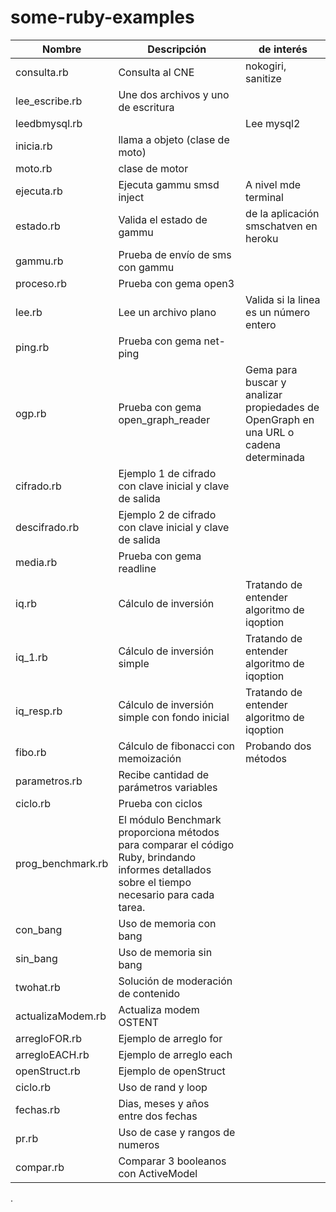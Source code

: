 # some-ruby-examples

|Nombre|Descripción|de interés|
|---|---|---|
|consulta.rb|Consulta al CNE|nokogiri, sanitize|
|lee_escribe.rb|Une dos archivos y uno de escritura|
|leedbmysql.rb||Lee mysql2|
|inicia.rb|llama a objeto (clase de moto)|
|moto.rb| clase de motor|
|ejecuta.rb|Ejecuta gammu smsd inject|A nivel mde terminal|
|estado.rb|Valida el estado de gammu|de la aplicación smschatven en heroku|
|gammu.rb|Prueba de envío de sms con gammu|
|proceso.rb|Prueba con gema open3|
|lee.rb|Lee un archivo plano|Valida si la linea es un número entero|
|ping.rb|Prueba con gema net-ping|
|ogp.rb|Prueba con gema open_graph_reader|Gema para buscar y analizar propiedades de OpenGraph en una URL o cadena determinada|
|cifrado.rb|Ejemplo 1 de cifrado con clave inicial y clave de salida|
|descifrado.rb|Ejemplo 2 de cifrado con clave inicial y clave de salida|
|media.rb|Prueba con gema readline|
|iq.rb|Cálculo de inversión|Tratando de entender algoritmo de iqoption|
|iq_1.rb|Cálculo de inversión simple|Tratando de entender algoritmo de iqoption|
|iq_resp.rb|Cálculo de inversión simple con fondo inicial|Tratando de entender algoritmo de iqoption|
|fibo.rb|Cálculo de fibonacci con memoización|Probando dos métodos|
|parametros.rb|Recibe cantidad de parámetros variables|
|ciclo.rb|Prueba con ciclos|
|prog_benchmark.rb|El módulo Benchmark proporciona métodos para comparar el código Ruby, brindando informes detallados sobre el tiempo necesario para cada tarea.|
|con_bang|Uso de memoria con bang|
|sin_bang|Uso de memoria sin bang|
|twohat.rb|Solución de moderación de contenido|
|actualizaModem.rb|Actualiza modem OSTENT|
|arregloFOR.rb|Ejemplo de arreglo for|
|arregloEACH.rb|Ejemplo de arreglo each|
|openStruct.rb|Ejemplo de openStruct|
|ciclo.rb|Uso de rand y loop|
|fechas.rb|Dias, meses y años entre dos fechas|
|pr.rb|Uso de case y rangos de numeros|
|compar.rb|Comparar 3 booleanos con ActiveModel|
.
